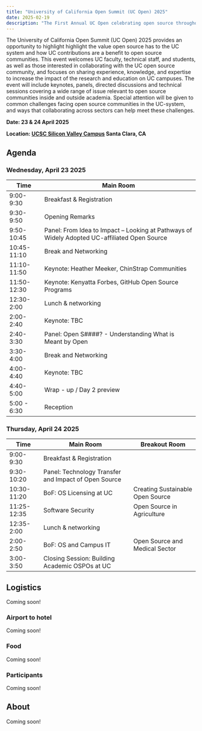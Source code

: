 ```yaml
---
title: "University of California Open Summit (UC Open) 2025"
date: 2025-02-19
description: "The First Annual UC Open celebrating open source throughout the UC system:  23 & 24 April 2025 – Santa Clara, CA"
---
```


The University of California Open Summit (UC Open) 2025 provides an opportunity to highlight highlight the value open source has to the UC system and how UC contributions are a benefit to open source communities.  This event welcomes UC faculty, technical staff, and students, as well as those interested in collaborating with the UC open source community, and focuses on sharing experience, knowledge, and expertise to increase the impact of the research and education on UC campuses. The event will include keynotes, panels, directed discussions and technical sessions covering a wide range of issue relevant to open source communities inside and outside academia. Special attention will be given to common challenges facing open source communities in the UC-system, and ways that collaborating across sectors can help meet these challenges.

**Date: 23 & 24 April 2025**

**Location: [UCSC Silicon Valley Campus](https://siliconvalley.ucsc.edu/facility/) Santa Clara, CA**

## Agenda

### Wednesday, April 23 2025

| Time        | Main Room              |
| ----------- | ------------------------ |
| 9:00-9:30   | Breakfast & Registration |
| 9:30-9:50   | Opening Remarks          |
| 9:50-10:45  | Panel: From Idea to Impact – Looking at Pathways of Widely Adopted UC-affiliated Open Source |
| 10:45-11:10 | Break and Networking     |
| 11:10-11:50 | Keynote: Heather Meeker, ChinStrap Communities |
| 11:50-12:30 | Keynote: Kenyatta Forbes, GitHub Open Source Programs |
| 12:30-2:00  | Lunch & networking       |
| 2:00-2:40   | Keynote: TBC             |
| 2:40-3:30   | Panel: Open S####? - Understanding What is Meant by Open |
| 3:30-4:00   | Break and Networking     |
| 4:00-4:40   | Keynote: TBC             |
| 4:40-5:00   | Wrap - up / Day 2 preview |
| 5:00 - 6:30 | Reception                |

### Thursday, April 24 2025

| Time        | Main Room                   |Breakout Room                   |
| ----------- | ----------------------------- |----------------------------- |
| 9:00-9:30   | Breakfast & Registration      |
| 9:30-10:20  | Panel: Technology Transfer and Impact of Open Source|
| 10:30-11:20 | BoF: OS Licensing at UC       | Creating Sustainable Open Source |
| 11:25-12:35 | Software Security             | Open Source in Agriculture   |
| 12:35-2:00  | Lunch & networking            |
| 2:00-2:50   | BoF: OS and Campus IT  | Open Source and Medical Sector |
| 3:00-3:50   | Closing Session: Building Academic OSPOs at UC  |


## Logistics

Coming soon!

### Airport to hotel

Coming soon!

### Food

Coming soon!

### Participants

Coming soon!

## About

Coming soon!
